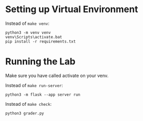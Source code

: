 # Setting up Virtual Environment

Instead of `make venv`:

```
python3 -m venv venv
venv\Scripts\activate.bat
pip install -r requirements.txt
```

# Running the Lab

Make sure you have called activate on your venv.

Instead of `make run-server`:
```
python3 -m flask --app server run
```


Instead of `make check`:
```
python3 grader.py
```